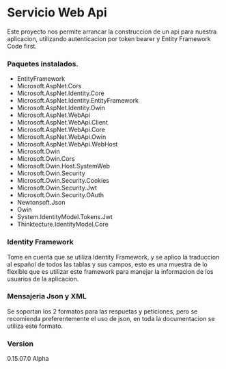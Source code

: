 # Servicio Web Api

Este proyecto nos permite arrancar la construccion de un api para nuestra aplicacion, utilizando autenticacion por token bearer y Entity Framework Code first.

### Paquetes instalados.
  - EntityFramework
  - Microsoft.AspNet.Cors
  - Microsoft.AspNet.Identity.Core
  - Microsoft.AspNet.Identity.EntityFramework
  - Microsoft.AspNet.Identity.Owin
  - Microsoft.AspNet.WebApi
  - Microsoft.AspNet.WebApi.Client
  - Microsoft.AspNet.WebApi.Core
  - Microsoft.AspNet.WebApi.Owin
  - Microsoft.AspNet.WebApi.WebHost
  - Microsoft.Owin
  - Microsoft.Owin.Cors
  - Microsoft.Owin.Host.SystemWeb
  - Microsoft.Owin.Security
  - Microsoft.Owin.Security.Cookies
  - Microsoft.Owin.Security.Jwt
  - Microsoft.Owin.Security.OAuth
  - Newtonsoft.Json
  - Owin
  - System.IdentityModel.Tokens.Jwt
  - Thinktecture.IdentityModel.Core
  
### Identity Framework
Tome en cuenta que se utiliza Identity Framework, y se aplico la traduccion al español de todos las tablas y sus campos, esto es una muestra de lo flexible que es utilizar este framework para manejar la informacion de los usuarios de la aplicacion.

### Mensajeria Json y XML
Se soportan los 2 formatos para las respuetas y peticiones, pero se recomienda preferentemente el uso de json, en toda la documentacion se utiliza este formato.

### Version
0.15.07.0 Alpha

